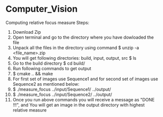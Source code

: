 # Computer_Vision
Computing relative focus measure
Steps:
1. Download Zip 
2. Open terminal and go to the directory where you have dowloaded the file
3. Unpack all the files in the directory using command
   $ unzip -a <file_name>.zip
4. You will get following directories: build, input, output, src
   $ ls
5. Go to the build directory 
   $ cd build/
6. Run following commands to get output
7. $ cmake .. && make
8. For first set of images use Sequence1 and for second set of images 
   use Sequence2 as mentioned below:
9. $ ./measure_focus ../input/Sequence1/ ../output/ 
10. $ ./measure_focus ../input/Sequence2/ ../output/
11. Once you run above commands you will receive a message as "DONE !!!", and 
   You will get an image in the output directory with highest relative measure


